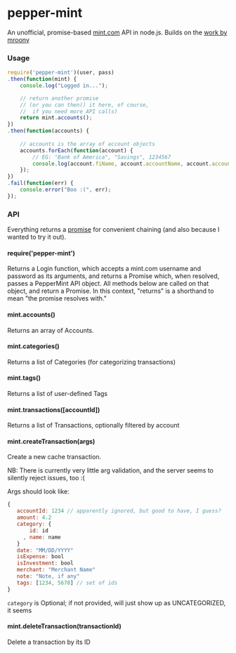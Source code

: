 pepper-mint
===========

An unofficial, promise-based [mint.com](https://www.mint.com) API in node.js.
Builds on the [work by mroony](https://github.com/mrooney/mintapi)


### Usage

```javascript
require('pepper-mint')(user, pass)
.then(function(mint) {
    console.log("Logged in...");

    // return another promise
    // (or you can then() it here, of course,
    //  if you need more API calls)
    return mint.accounts();
})
.then(function(accounts) {
    
    // accounts is the array of account objects
    accounts.forEach(function(account) {
        // EG: "Bank of America", "Savings", 1234567
        console.log(account.fiName, account.accountName, account.accountId);
    });
})
.fail(function(err) {
    console.error("Boo :(", err);
});
```

### API

Everything returns a [promise](https://github.com/kriskowal/q) for convenient
chaining (and also because I wanted to try it out).

#### require('pepper-mint')

Returns a Login function, which accepts a mint.com username and password
as its arguments, and returns a Promise which, when resolved, passes a
PepperMint API object. All methods below are called on that object, and
return a Promise. In this context, "returns" is a shorthand to mean
"the promise resolves with."

#### mint.accounts()

Returns an array of Accounts. 

#### mint.categories()

Returns a list of Categories (for categorizing transactions)

#### mint.tags()

Returns a list of user-defined Tags

#### mint.transactions([accountId])

Returns a list of Transactions, optionally filtered by account

#### mint.createTransaction(args)

Create a new cache transaction. 

NB: There is currently very little arg validation,
 and the server seems to silently reject issues, too :(

Args should look like: 

```javascript
{
   accountId: 1234 // apparently ignored, but good to have, I guess?
   amount: 4.2
   category: {
       id: id
     , name: name
   }
   date: "MM/DD/YYYY"
   isExpense: bool
   isInvestment: bool
   merchant: "Merchant Name"
   note: "Note, if any"
   tags: [1234, 5678] // set of ids
}
```

`category` is Optional; if not provided, will just show
 up as UNCATEGORIZED, it seems

#### mint.deleteTransaction(transactionId)

Delete a transaction by its ID
